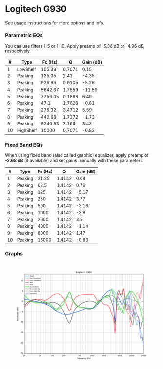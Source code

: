 # Logitech G930
See [usage instructions](https://github.com/jaakkopasanen/AutoEq#usage) for more options and info.

### Parametric EQs
You can use filters 1-5 or 1-10. Apply preamp of -5.36 dB or -4.96 dB, respectively.

|   # | Type      |   Fc (Hz) |      Q |   Gain (dB) |
|-----|-----------|-----------|--------|-------------|
|   1 | LowShelf  |    105.33 | 0.7071 |        0.15 |
|   2 | Peaking   |    125.05 | 2.41   |       -4.35 |
|   3 | Peaking   |    926.86 | 0.9105 |       -5.26 |
|   4 | Peaking   |   5642.67 | 1.7559 |      -11.59 |
|   5 | Peaking   |   7756.05 | 0.1888 |        6.49 |
|   6 | Peaking   |     47.1  | 1.7628 |       -0.81 |
|   7 | Peaking   |    276.32 | 3.4712 |        5.59 |
|   8 | Peaking   |    440.68 | 1.7372 |       -1.73 |
|   9 | Peaking   |   9240.93 | 2.196  |        3.43 |
|  10 | HighShelf |  10000    | 0.7071 |       -6.83 |

### Fixed Band EQs
When using fixed band (also called graphic) equalizer, apply preamp of **-2.68 dB** (if available) and set gains manually with these parameters.

|   # | Type    |   Fc (Hz) |      Q |   Gain (dB) |
|-----|---------|-----------|--------|-------------|
|   1 | Peaking |     31.25 | 1.4142 |        0.04 |
|   2 | Peaking |     62.5  | 1.4142 |        0.76 |
|   3 | Peaking |    125    | 1.4142 |       -5.17 |
|   4 | Peaking |    250    | 1.4142 |        3.77 |
|   5 | Peaking |    500    | 1.4142 |       -3.16 |
|   6 | Peaking |   1000    | 1.4142 |       -3.8  |
|   7 | Peaking |   2000    | 1.4142 |        3.5  |
|   8 | Peaking |   4000    | 1.4142 |       -1.14 |
|   9 | Peaking |   8000    | 1.4142 |        1.47 |
|  10 | Peaking |  16000    | 1.4142 |       -0.63 |

### Graphs
![](./Logitech%20G930.png)
